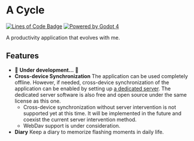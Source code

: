 # A Cycle

[![Lines of Code Badge](https://cdn.jsdelivr.net/gh/lightyears1998/a-cycle@gh-pages/badge.svg)](https://github.com/lightyears1998/a-cycle/)
[![Powered by Godot 4](https://img.shields.io/badge/Godot-v4.0.beta1.official-blue)](https://godotengine.org/)

A productivity application that evolves with me.

## Features

- 🚧 **Under development...** 🚧
- **Cross-device Synchronization** The application can be used completely offline. However, if needed, cross-device synchronization of the application can be enabled by setting up [a dedicated server](https://github.com/lightyears1998/a-cycle-server). The dedicated server software is also free and open source under the same license as this one.
  - Cross-device synchronization without server intervention is not supported yet at this time. It will be implemented in the future and coexist  the current server intervention method.
  - WebDav support is under consideration.
- **Diary** Keep a diary to memorize flashing moments in daily life.
